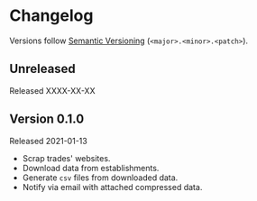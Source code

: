 # Changelog

Versions follow [Semantic Versioning](https://semver.org/) (`<major>.<minor>.<patch>`).

## Unreleased

Released XXXX-XX-XX

## Version 0.1.0

Released 2021-01-13

- Scrap trades' websites.
- Download data from establishments.
- Generate `csv` files from downloaded data.
- Notify via email with attached compressed data.
